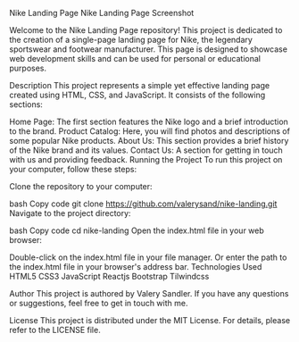 Nike Landing Page
Nike Landing Page Screenshot

Welcome to the Nike Landing Page repository! This project is dedicated to the creation of a single-page landing page for Nike, the legendary sportswear and footwear manufacturer. This page is designed to showcase web development skills and can be used for personal or educational purposes.

Description
This project represents a simple yet effective landing page created using HTML, CSS, and JavaScript. It consists of the following sections:

Home Page: The first section features the Nike logo and a brief introduction to the brand.
Product Catalog: Here, you will find photos and descriptions of some popular Nike products.
About Us: This section provides a brief history of the Nike brand and its values.
Contact Us: A section for getting in touch with us and providing feedback.
Running the Project
To run this project on your computer, follow these steps:

Clone the repository to your computer:

bash
Copy code
git clone https://github.com/valerysand/nike-landing.git
Navigate to the project directory:

bash
Copy code
cd nike-landing
Open the index.html file in your web browser:

Double-click on the index.html file in your file manager.
Or enter the path to the index.html file in your browser's address bar.
Technologies Used
HTML5
CSS3
JavaScript
Reactjs
Bootstrap
Tilwindcss

Author
This project is authored by Valery Sandler. If you have any questions or suggestions, feel free to get in touch with me.

License
This project is distributed under the MIT License. For details, please refer to the LICENSE file.